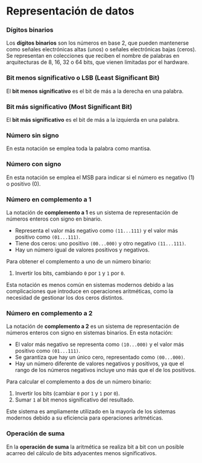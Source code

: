 # Representación de datos

### Dígitos binarios
Los **dígitos binarios** son los números en base 2, que pueden mantenerse como señales electrónicas altas (unos) o señales electrónicas bajas (ceros). Se representan en colecciones que reciben el nombre de palabras en arquitecturas de 8, 16, 32 o 64 bits, que vienen limitadas por el hardware.

### Bit menos significativo o LSB (Least Significant Bit)
El **bit menos significativo** es el bit de más a la derecha en una palabra.

### Bit más significativo (Most Significant Bit)
El **bit más significativo** es el bit de más a la izquierda en una palabra.

### Número sin signo
En esta notación se emplea toda la palabra como mantisa.

### Número con signo
En esta notación se emplea el MSB para indicar si el número es negativo (1) o positivo (0).

### Número en complemento a 1

La notación de **complemento a 1** es un sistema de representación de números enteros con signo en binario.

- Representa el valor más negativo como `(11...111)` y el valor más positivo como `(01...111)`.
- Tiene dos ceros: uno positivo `(00...000)` y otro negativo `(11...111)`.
- Hay un número igual de valores positivos y negativos.

Para obtener el complemento a uno de un número binario:

1. Invertir los bits, cambiando `0` por `1` y `1` por `0`.

Esta notación es menos común en sistemas modernos debido a las complicaciones que introduce en operaciones aritméticas, como la necesidad de gestionar los dos ceros distintos.

### Número en complemento a 2

La notación de **complemento a 2** es un sistema de representación de números enteros con signo en sistemas binarios. En esta notación:

- El valor más negativo se representa como `(10...000)` y el valor más positivo como `(01...111)`.
- Se garantiza que hay un único cero, representado como `(00...000)`.
- Hay un número diferente de valores negativos y positivos, ya que el rango de los números negativos incluye uno más que el de los positivos.

Para calcular el complemento a dos de un número binario:

1. Invertir los bits (cambiar `0` por `1` y `1` por `0`).
2. Sumar `1` al bit menos significativo del resultado.

Este sistema es ampliamente utilizado en la mayoría de los sistemas modernos debido a su eficiencia para operaciones aritméticas.

### Operación de suma
En la **operación de suma** la aritmética se realiza bit a bit con un posible acarreo del cálculo de bits adyacentes menos significativos.
